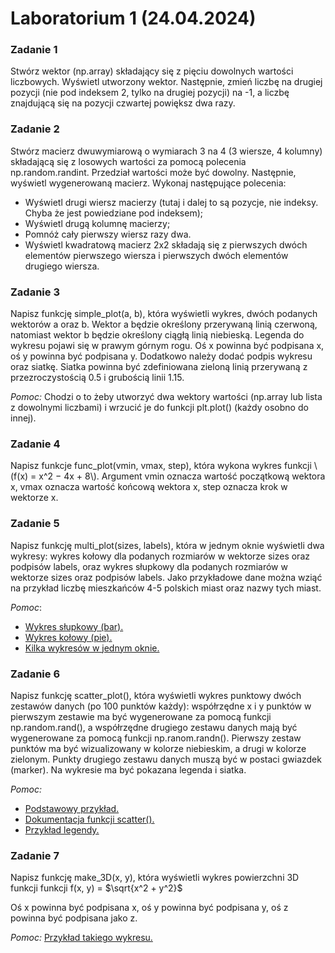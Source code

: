 # Laboratorium 1 (24.04.2024)
### Zadanie 1
Stwórz wektor (np.array) składający się z pięciu dowolnych wartości liczbowych. Wyświetl utworzony wektor. Następnie, zmień liczbę na drugiej pozycji (nie pod indeksem 2, tylko na drugiej pozycji) na -1, a liczbę znajdującą się na pozycji czwartej powiększ dwa razy.

### Zadanie 2
Stwórz macierz dwuwymiarową o wymiarach 3 na 4 (3 wiersze, 4 kolumny) składającą się z losowych wartości za pomocą polecenia np.random.randint. Przedział wartości może być dowolny. Następnie, wyświetl wygenerowaną macierz.
Wykonaj następujące polecenia:
* Wyświetl drugi wiersz macierzy (tutaj i dalej to są pozycje, nie indeksy. Chyba że jest powiedziane pod
indeksem);
* Wyświetl drugą kolumnę macierzy;
* Pomnóż cały pierwszy wiersz razy dwa.
* Wyświetl kwadratową macierz 2x2 składają się z pierwszych dwóch elementów pierwszego wiersza i
pierwszych dwóch elementów drugiego wiersza.

### Zadanie 3
Napisz funkcję simple_plot(a, b), która wyświetli wykres, dwóch podanych wektorów a oraz b. Wektor a będzie
określony przerywaną linią czerwoną, natomiast wektor b będzie określony ciągłą linią niebieską. Legenda do
wykresu pojawi się w prawym górnym rogu. Oś x powinna być podpisana x, oś y powinna być podpisana y.
Dodatkowo należy dodać podpis wykresu oraz siatkę. Siatka powinna być zdefiniowana zieloną linią przerywaną
z przezroczystością 0.5 i grubością linii 1.15.

*Pomoc:* Chodzi o to żeby utworzyć dwa wektory wartości (np.array lub lista z dowolnymi liczbami) i wrzucić
je do funkcji plt.plot() (każdy osobno do innej).

### Zadanie 4
Napisz funkcje func_plot(vmin, vmax, step), która wykona wykres funkcji \\(f(x) = x^2 − 4x + 8\\). Argument
vmin oznacza wartość początkową wektora x, vmax oznacza wartość końcową wektora x, step oznacza krok
w wektorze x.

### Zadanie 5
Napisz funkcję multi_plot(sizes, labels), która w jednym oknie wyświetli dwa wykresy: wykres kołowy dla
podanych rozmiarów w wektorze sizes oraz podpisów labels, oraz wykres słupkowy dla podanych rozmiarów
w wektorze sizes oraz podpisów labels. Jako przykładowe dane można wziąć na przykład liczbę mieszkańców
4-5 polskich miast oraz nazwy tych miast.

*Pomoc*:
* [Wykres słupkowy (bar).](https://matplotlib.org/stable/plot_types/basic/bar.html#sphx-glr-plot-types-basic-bar-py)
* [Wykres kołowy (pie).](https://matplotlib.org/stable/plot_types/stats/pie.html#sphx-glr-plot-types-stats-pie-py)
* [Kilka wykresów w jednym oknie.](https://matplotlib.org/stable/gallery/subplots_axes_and_figures/subplot.html#sphx-glr-gallery-subplots-axes-and-figures-subplot-py)

### Zadanie 6
Napisz funkcję scatter_plot(), która wyświetli wykres punktowy dwóch zestawów danych (po 100 punktów każdy): współrzędne x i y punktów w pierwszym zestawie ma być wygenerowane za pomocą funkcji
np.random.rand(), a współrzędne drugiego zestawu danych mają być wygenerowane za pomocą funkcji
np.ranom.randn(). Pierwszy zestaw punktów ma być wizualizowany w kolorze niebieskim, a drugi w kolorze zielonym. Punkty drugiego zestawu danych muszą być w postaci gwiazdek (marker). Na wykresie ma
być pokazana legenda i siatka.

*Pomoc:*
* [Podstawowy przykład.](https://matplotlib.org/stable/plot_types/basic/scatter_plot.html#sphx-glr-plot-types-basic-scatter-plot-py)
* [Dokumentacja funkcji scatter().](https://matplotlib.org/stable/api/_as_gen/matplotlib.axes.Axes.scatter.html#matplotlib.axes.Axes.scatter)
* [Przykład legendy.](https://matplotlib.org/stable/gallery/lines_bars_and_markers/scatter_with_legend.html#sphx-glr-gallery-lines-bars-and-markers-scatter-with-legend-py)

### Zadanie 7
Napisz funkcję make_3D(x, y), która wyświetli wykres powierzchni 3D funkcji funkcji f(x, y) = $\sqrt{x^2 + y^2}$

Oś x powinna być podpisana x, oś y powinna być podpisana y, oś z powinna być podpisana jako z.

*Pomoc:* [Przykład takiego wykresu.](https://matplotlib.org/stable/gallery/mplot3d/surface3d.html#sphx-glr-gallery-mplot3d-surface3d-py)
